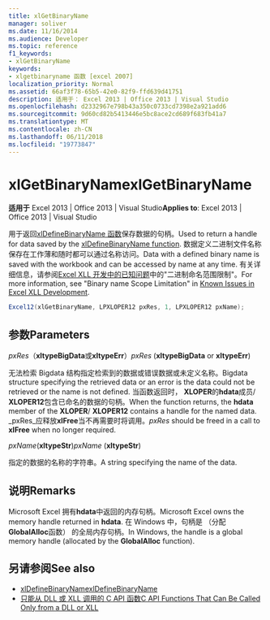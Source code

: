 ```yaml
---
title: xlGetBinaryName
manager: soliver
ms.date: 11/16/2014
ms.audience: Developer
ms.topic: reference
f1_keywords:
- xlGetBinaryName
keywords:
- xlgetbinaryname 函数 [excel 2007]
localization_priority: Normal
ms.assetid: 66af3f78-65b5-42e0-82f9-ffd639d41751
description: 适用于： Excel 2013 | Office 2013 | Visual Studio
ms.openlocfilehash: d2332967e798b43a350c0733cd7398e2a921add6
ms.sourcegitcommit: 9d60cd82b5413446e5bc8ace2cd689f683fb41a7
ms.translationtype: MT
ms.contentlocale: zh-CN
ms.lasthandoff: 06/11/2018
ms.locfileid: "19773847"
---
```

# <a name="xlgetbinaryname"></a><span data-ttu-id="0aa67-104">xlGetBinaryName</span><span class="sxs-lookup"><span data-stu-id="0aa67-104">xlGetBinaryName</span></span>

<span data-ttu-id="0aa67-105">**适用于** Excel 2013 | Office 2013 | Visual Studio</span><span class="sxs-lookup"><span data-stu-id="0aa67-105">**Applies to**: Excel 2013 | Office 2013 | Visual Studio</span></span> 
  
<span data-ttu-id="0aa67-106">用于返回[xlDefineBinaryName 函数](xldefinebinaryname.md)保存数据的句柄。</span><span class="sxs-lookup"><span data-stu-id="0aa67-106">Used to return a handle for data saved by the [xlDefineBinaryName function](xldefinebinaryname.md).</span></span> <span data-ttu-id="0aa67-107">数据定义二进制文件名称保存在工作薄和随时都可以通过名称访问。</span><span class="sxs-lookup"><span data-stu-id="0aa67-107">Data with a defined binary name is saved with the workbook and can be accessed by name at any time.</span></span> <span data-ttu-id="0aa67-108">有关详细信息，请参阅[Excel XLL 开发中的已知问题](known-issues-in-excel-xll-development.md)中的"二进制命名范围限制"。</span><span class="sxs-lookup"><span data-stu-id="0aa67-108">For more information, see "Binary name Scope Limitation" in [Known Issues in Excel XLL Development](known-issues-in-excel-xll-development.md).</span></span>
  
```cs
Excel12(xlGetBinaryName, LPXLOPER12 pxRes, 1, LPXLOPER12 pxName);
```

## <a name="parameters"></a><span data-ttu-id="0aa67-109">参数</span><span class="sxs-lookup"><span data-stu-id="0aa67-109">Parameters</span></span>

<span data-ttu-id="0aa67-110">_pxRes_（**xltypeBigData**或**xltypeErr**）</span><span class="sxs-lookup"><span data-stu-id="0aa67-110">_pxRes_ (**xltypeBigData** or **xltypeErr**)</span></span>
  
<span data-ttu-id="0aa67-111">无法检索 Bigdata 结构指定检索到的数据或错误数据或未定义名称。</span><span class="sxs-lookup"><span data-stu-id="0aa67-111">Bigdata structure specifying the retrieved data or an error is the data could not be retrieved or the name is not defined.</span></span> <span data-ttu-id="0aa67-112">当函数返回时， **XLOPER**的**hdata**成员/ **XLOPER12**包含已命名的数据的句柄。</span><span class="sxs-lookup"><span data-stu-id="0aa67-112">When the function returns, the **hdata** member of the **XLOPER**/ **XLOPER12** contains a handle for the named data.</span></span>  <span data-ttu-id="0aa67-113">_pxRes_应释放**xlFree**当不再需要时将调用。</span><span class="sxs-lookup"><span data-stu-id="0aa67-113">_pxRes_ should be freed in a call to **xlFree** when no longer required.</span></span> 
  
<span data-ttu-id="0aa67-114">_pxName_(**xltypeStr**)</span><span class="sxs-lookup"><span data-stu-id="0aa67-114">_pxName_ (**xltypeStr**)</span></span>
  
<span data-ttu-id="0aa67-115">指定的数据的名称的字符串。</span><span class="sxs-lookup"><span data-stu-id="0aa67-115">A string specifying the name of the data.</span></span>
  
## <a name="remarks"></a><span data-ttu-id="0aa67-116">说明</span><span class="sxs-lookup"><span data-stu-id="0aa67-116">Remarks</span></span>

<span data-ttu-id="0aa67-117">Microsoft Excel 拥有**hdata**中返回的内存句柄。</span><span class="sxs-lookup"><span data-stu-id="0aa67-117">Microsoft Excel owns the memory handle returned in **hdata**.</span></span> <span data-ttu-id="0aa67-118">在 Windows 中，句柄是 （分配**GlobalAlloc**函数） 的全局内存句柄。</span><span class="sxs-lookup"><span data-stu-id="0aa67-118">In Windows, the handle is a global memory handle (allocated by the **GlobalAlloc** function).</span></span> 
  
## <a name="see-also"></a><span data-ttu-id="0aa67-119">另请参阅</span><span class="sxs-lookup"><span data-stu-id="0aa67-119">See also</span></span>

- [<span data-ttu-id="0aa67-120">xlDefineBinaryName</span><span class="sxs-lookup"><span data-stu-id="0aa67-120">xlDefineBinaryName</span></span>](xldefinebinaryname.md)
- [<span data-ttu-id="0aa67-121">只能从 DLL 或 XLL 调用的 C API 函数</span><span class="sxs-lookup"><span data-stu-id="0aa67-121">C API Functions That Can Be Called Only from a DLL or XLL</span></span>](c-api-functions-that-can-be-called-only-from-a-dll-or-xll.md)


